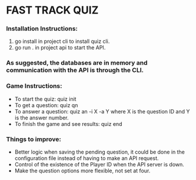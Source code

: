 # FAST TRACK QUIZ

### Installation Instructions:

1. go install in project cli to install quiz cli.
2. go run . in project api to start the API.

### As suggested, the databases are in memory and communication with the API is through the CLI.

### Game Instructions:

- To start the quiz: quiz init
- To get a question: quiz qn
- To answer a question: quiz an -i X -a Y where X is the question ID and Y is the answer number.
- To finish the game and see results: quiz end

### Things to improve:

- Better logic when saving the pending question, it could be done in the configuration file instead of having to make an API request.
- Control of the existence of the Player ID when the API server is down.
- Make the question options more flexible, not set at four.
